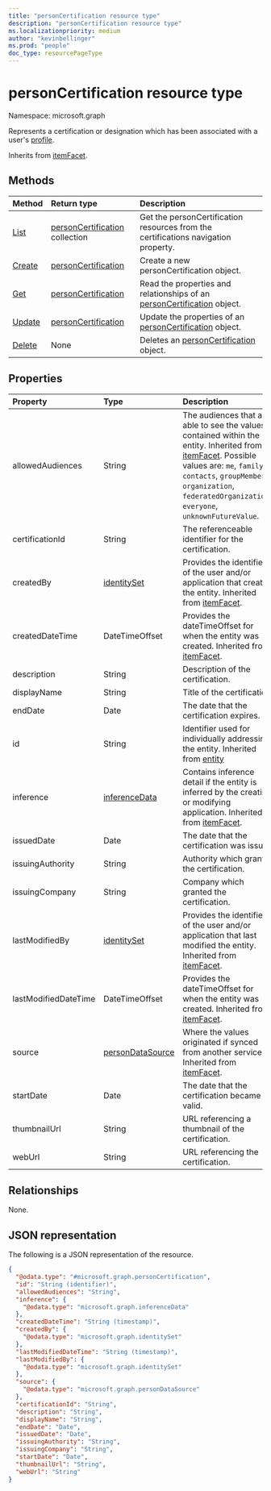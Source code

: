 ```yaml
---
title: "personCertification resource type"
description: "personCertification resource type"
ms.localizationpriority: medium
author: "kevinbellinger"
ms.prod: "people"
doc_type: resourcePageType
---
```


# personCertification resource type

Namespace: microsoft.graph

Represents a certification or designation which has been associated with a user's [profile](../resources/profile.md).

Inherits from [itemFacet](../resources/itemfacet.md).

## Methods
|Method|Return type|Description|
|:---|:---|:---|
|[List](../api/profile-list-certifications.md)|[personCertification](../resources/personcertification.md) collection|Get the personCertification resources from the certifications navigation property.|
|[Create](../api/profile-post-certifications.md)|[personCertification](../resources/personcertification.md)|Create a new personCertification object.|
|[Get](../api/personCertification-get.md)|[personCertification](../resources/personcertification.md)|Read the properties and relationships of an [personCertification](../resources/personcertification.md) object.|
|[Update](../api/personCertification-update.md)|[personCertification](../resources/personcertification.md)|Update the properties of an [personCertification](../resources/personcertification.md) object.|
|[Delete](../api/personCertification-delete.md)|None|Deletes an [personCertification](../resources/personcertification.md) object.|

## Properties
|Property|Type|Description|
|:---|:---|:---|
|allowedAudiences|String|The audiences that are able to see the values contained within the entity. Inherited from [itemFacet](../resources/itemfacet.md). Possible values are: `me`, `family`, `contacts`, `groupMembers`, `organization`, `federatedOrganizations`, `everyone`, `unknownFutureValue`.|
|certificationId  |String      |The referenceable identifier for the certification. |
|createdBy|[identitySet](../resources/identityset.md)|Provides the identifier of the user and/or application that created the entity. Inherited from [itemFacet](../resources/itemfacet.md).|
|createdDateTime|DateTimeOffset|Provides the dateTimeOffset for when the entity was created. Inherited from [itemFacet](../resources/itemfacet.md).|
|description      |String      |Description of the certification.                   |
|displayName      |String      |Title of the certification.                         |
|endDate          |Date        |The date that the certification expires.            |
|id|String|Identifier used for individually addressing the entity. Inherited from [entity](../resources/entity.md)|
|inference|[inferenceData](../resources/inferencedata.md)|Contains inference detail if the entity is inferred by the creating or modifying application. Inherited from [itemFacet](../resources/itemfacet.md).|
|issuedDate       |Date        |The date that the certification was issued.         |
|issuingAuthority |String      |Authority which granted the certification.          |
|issuingCompany   |String      |Company which granted the certification.          |
|lastModifiedBy|[identitySet](../resources/identityset.md)|Provides the identifier of the user and/or application that last modified the entity. Inherited from [itemFacet](../resources/itemfacet.md).|
|lastModifiedDateTime|DateTimeOffset|Provides the dateTimeOffset for when the entity was created. Inherited from [itemFacet](../resources/itemfacet.md).|
|source|[personDataSource](../resources/persondatasource.md)|Where the values originated if synced from another service. Inherited from [itemFacet](../resources/itemfacet.md).|
|startDate        |Date        |The date that the certification became valid.       |
|thumbnailUrl     |String      |URL referencing a thumbnail of the certification.   |
|webUrl           |String      |URL referencing the certification.                  |

## Relationships
None.

## JSON representation
The following is a JSON representation of the resource.
<!-- {
  "blockType": "resource",
  "keyProperty": "id",
  "@odata.type": "microsoft.graph.personCertification",
  "baseType": "microsoft.graph.itemFacet",
  "openType": false
}
-->
``` json
{
  "@odata.type": "#microsoft.graph.personCertification",
  "id": "String (identifier)",
  "allowedAudiences": "String",
  "inference": {
    "@odata.type": "microsoft.graph.inferenceData"
  },
  "createdDateTime": "String (timestamp)",
  "createdBy": {
    "@odata.type": "microsoft.graph.identitySet"
  },
  "lastModifiedDateTime": "String (timestamp)",
  "lastModifiedBy": {
    "@odata.type": "microsoft.graph.identitySet"
  },
  "source": {
    "@odata.type": "microsoft.graph.personDataSource"
  },
  "certificationId": "String",
  "description": "String",
  "displayName": "String",
  "endDate": "Date",
  "issuedDate": "Date",
  "issuingAuthority": "String",
  "issuingCompany": "String",
  "startDate": "Date",
  "thumbnailUrl": "String",
  "webUrl": "String"
}
```


